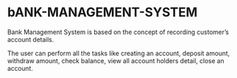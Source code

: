 # bANK-MANAGEMENT-SYSTEM

Bank Management System is based on the concept of recording customer’s account details.

The user can perform all the tasks like creating an account, deposit amount, 
withdraw amount, check balance, view all account holders detail, close an account.




